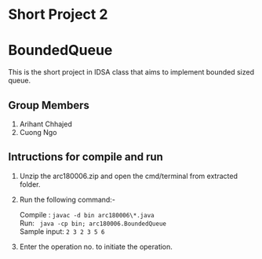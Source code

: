 # Short Project 2

# BoundedQueue
This is the short project in IDSA class that aims to implement bounded sized queue.

## Group Members
1. Arihant Chhajed
2. Cuong Ngo

## Intructions for compile and run

1. Unzip the arc180006.zip and open the cmd/terminal from extracted folder.

2. Run the following command:-

    Compile : `javac -d bin arc180006\*.java`  <br />
    Run: ` java -cp bin; arc180006.BoundedQueue` <br />
    Sample input: `2 3 2 3 5 6 `

3. Enter the operation no. to initiate the operation.


